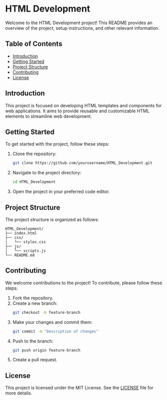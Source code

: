 # HTML Development

Welcome to the HTML Development project! This README provides an overview of the project, setup instructions, and other relevant information.

## Table of Contents
- [Introduction](#introduction)
- [Getting Started](#getting-started)
- [Project Structure](#project-structure)
- [Contributing](#contributing)
- [License](#license)

## Introduction

This project is focused on developing HTML templates and components for web applications. It aims to provide reusable and customizable HTML elements to streamline web development.

## Getting Started

To get started with the project, follow these steps:

1. Clone the repository:
    ```bash
    git clone https://github.com/yourusername/HTML_Development.git
    ```
2. Navigate to the project directory:
    ```bash
    cd HTML_Development
    ```
3. Open the project in your preferred code editor.

## Project Structure

The project structure is organized as follows:

```
HTML_Development/
├── index.html
├── css/
│   └── styles.css
├── js/
│   └── scripts.js
└── README.md
```

## Contributing

We welcome contributions to the project! To contribute, please follow these steps:

1. Fork the repository.
2. Create a new branch:
    ```bash
    git checkout -b feature-branch
    ```
3. Make your changes and commit them:
    ```bash
    git commit -m "Description of changes"
    ```
4. Push to the branch:
    ```bash
    git push origin feature-branch
    ```
5. Create a pull request.

## License

This project is licensed under the MIT License. See the [LICENSE](LICENSE) file for more details.